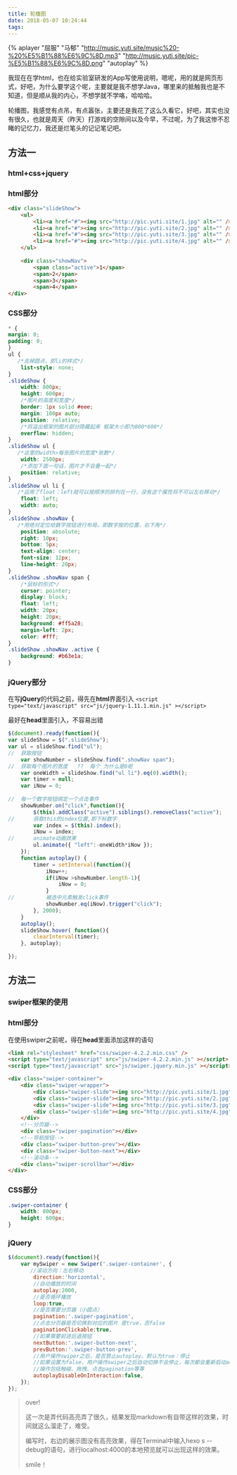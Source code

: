 ```yaml
---
title: 轮播图
date: 2018-05-07 10:24:44
tags:
---
```

{% aplayer "屈服" "马郁" "http://music.yuti.site/music%20-%20%E5%B1%88%E6%9C%8D.mp3" "http://music.yuti.site/pic-%E5%B1%88%E6%9C%8D.png" "autoplay" %}

我现在在学html，也在给实验室研发的App写使用说明，嗯呢，用的就是网页形式，好吧，为什么要学这个呢，主要就是我不想学Java，哪里来的抵触我也是不知道，但是顺从我的内心，不想学就不学咯，哈哈哈。

轮播图，我感觉有点吊，有点嚣张，主要还是我花了这么久看它，好吧，其实也没有很久，也就是周天（昨天）打游戏的空隙间以及今早，不过呢，为了我这惨不忍睹的记忆力，我还是烂笔头的记记笔记吧。

## 方法一 

### html+css+jquery

### html部分
``` html
<div class="slideShow">
	<ul>
		<li><a href="#"><img src="http://pic.yuti.site/1.jpg" alt="" /></a></li>
		<li><a href="#"><img src="http://pic.yuti.site/2.jpg" alt="" /></a></li>
		<li><a href="#"><img src="http://pic.yuti.site/3.jpg" alt="" /></a></li>
		<li><a href="#"><img src="http://pic.yuti.site/4.jpg" alt="" /></a></li>
	</ul>
	
	<div class="showNav">
		<span class="active">1</span>
		<span>2</span>
		<span>3</span>
		<span>4</span>
</div>
```
	
### CSS部分
	
``` css
* {
margin: 0;
padding: 0;
}
ul {
   /*去掉圆点，即li的样式*/
	list-style: none;
}
.slideShow {
	width: 800px;
	height: 600px;
	/*图片的高度和宽度*/
	border: 1px solid #eee;
	margin: 100px auto;
	position: relative;
	/*将溢出框架的图片部分隐藏起来 框架大小即为800*600*/
	overflow: hidden;
}
.slideShow ul {
   /*这里的width>每张图片的宽度*张数*/
	width: 2500px;
	/*添加下面一句话，图片才不会叠一起*/
	position: relative;
}
.slideShow ul li {
   /*运用了float：left就可以按顺序的排列在一行，没有这个属性将不可以左右移动*/
	float: left;
	width: auto;
}
.slideShow .showNav {
   /*用绝对定位给数字按钮进行布局，即数字按的位置，右下角*/
	position: absolute;
	right: 10px;
	bottom: 5px;
	text-align: center;
	font-size: 12px;
	line-height: 20px;
}
.slideShow .showNav span {
    /*鼠标的形式*/
	cursor: pointer;
	display: block;
	float: left;
	width: 20px;
	height: 20px;
	background: #ff5a28;
	margin-left: 2px;
	color: #fff;
}
.slideShow .showNav .active {
	background: #b63e1a;
}
```	
### jQuery部分

在写**jQuery**的代码之前，得先在**html**界面引入
 `<script type="text/javascript" src="js/jquery-1.11.1.min.js" ></script>`

最好在**head**里面引入，不容易出错

``` javascript
$(document).ready(function(){
var slideShow = $(".slideShow");
var ul = slideShow.find("ul");
//	获取按钮
	var showNumber = slideShow.find(".showNav span");  
//	获取每个图片的宽度   ??  每个 为什么是0呢
	var oneWidth = slideShow.find("ul li").eq(0).width();
	var timer = null;
	var iNow = 0;
	
//	每一个数字按钮绑定一个点击事件
	showNumber.on("click",function(){
		$(this).addClass("active").siblings().removeClass("active");
//		获取this的index位置,即下标数字
		var index = $(this).index();
		iNow = index;
//		animate动画效果
		ul.animate({ "left":-oneWidth*iNow });
	});
	function autoplay() {
		timer = setInterval(function(){
			iNow++;
			if(iNow >showNumber.length-1){
				iNow = 0;
			}
//			被选中元素触发click事件
			showNumber.eq(iNow).trigger("click");
		}, 2000);
	}
	autoplay();
	slideShow.hover( function(){
		clearInterval(timer);
	}, autoplay);
	
});
```


## 方法二

### swiper框架的使用

### html部分

在使用swiper之前呢，得在**head**里面添加这样的语句

```html
<link rel="stylesheet" href="css/swiper-4.2.2.min.css" />
<script type="text/javascript" src="js/swiper-4.2.2.min.js" ></script>
<script type="text/javascript" src="js/swiper.jquery.min.js" ></script>
```

``` html
<div class="swiper-container">
	<div class="swiper-wrapper">
		<div class="swiper-slide"><img src="http://pic.yuti.site/1.jpg" /></div>
		<div class="swiper-slide"><img src="http://pic.yuti.site/2.jpg" /> </div>
		<div class="swiper-slide"><img src="http://pic.yuti.site/3.jpg" /> </div>
		<div class="swiper-slide"><img src="http://pic.yuti.site/4.jpg" /> </div>
	</div>
	<!--分页器-->
	<div class="swiper-pagination"></div>
	<!--导航按钮-->
	<div class="swiper-button-prev"></div>
	<div class="swiper-button-next"></div>
	<!--滚动条-->
	<div class="swiper-scrollbar"></div>
</div>
```

### CSS部分

```css
.swiper-container {
	width: 800px;
	height: 600px;
}
```

### jQuery

```js
$(document).ready(function(){
	var mySwiper = new Swiper('.swiper-container', {
	   //滚动方向：左右移动
		direction:'horizontal',
		//自动播放的时间
		autoplay:2000,
		//是否循环播放
		loop:true,
		//是否需要分页器（小圆点）
		pagination:'.swiper-pagination',
		//点击分页器是否切换到对应的图片 是true，否false
		paginationClickable:true,
		//如果需要前进后退按钮
		nextButton:'.swiper-button-next',
		prevButton:'.swiper-button-prev',
		//用户操作swiper之后，是否禁止autoplay。默认为true：停止
		//如果设置为false，用户操作swiper之后自动切换不会停止，每次都会重新启动autoplay
		//操作包括触碰、拖拽、点击pagination等等
		autoplayDisableOnInteraction:false,
	});
});
```

>over!
>
>这一次是弄代码高亮弄了很久，结果发现markdown有自带这样的效果，时间就这么溜走了，难受。
>
>编写时，右边的展示图没有高亮效果，得在Terminal中输入hexo s --debug的语句，进行localhost:4000的本地预览就可以出现这样的效果。
>
>smile！
 